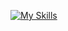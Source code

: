 [![My Skills](https://skillicons.dev/icons?i=aws,heroku,azure,kubernetes,docker,html,css,sass,bootstrap,nodejs,expressjs,angular,react,js,ts,gherkin,codepen,java,selenium,maven,spring,ruby,rails,py,go,c,cs,postgres,mysql,mongodb,jenkins,idea,atom,vscode&perline=16)](https://skillicons.dev)

<!--
**lhoden/lhoden** is a ✨ _special_ ✨ repository because its `README.md` (this file) appears on your GitHub profile.

Here are some ideas to get you started:

- 🔭 I’m currently working on ...
- 🌱 I’m currently learning ...
- 👯 I’m looking to collaborate on ...
- 🤔 I’m looking for help with ...
- 💬 Ask me about ...
- 📫 How to reach me: ...
- 😄 Pronouns: ...
- ⚡ Fun fact: ...
-->
